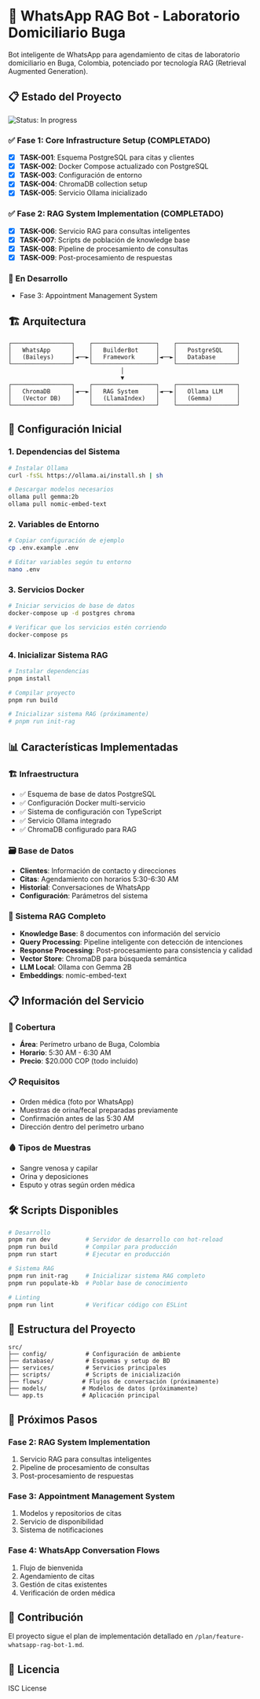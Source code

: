 # 🏥 WhatsApp RAG Bot - Laboratorio Domiciliario Buga

Bot inteligente de WhatsApp para agendamiento de citas de laboratorio domiciliario en Buga, Colombia, potenciado por tecnología RAG (Retrieval Augmented Generation).

## 📋 Estado del Proyecto

![Status: In progress](https://img.shields.io/badge/status-In%20progress-yellow)

### ✅ Fase 1: Core Infrastructure Setup (COMPLETADO)
- [x] **TASK-001**: Esquema PostgreSQL para citas y clientes
- [x] **TASK-002**: Docker Compose actualizado con PostgreSQL
- [x] **TASK-003**: Configuración de entorno
- [x] **TASK-004**: ChromaDB collection setup
- [x] **TASK-005**: Servicio Ollama inicializado

### ✅ Fase 2: RAG System Implementation (COMPLETADO)
- [x] **TASK-006**: Servicio RAG para consultas inteligentes
- [x] **TASK-007**: Scripts de población de knowledge base
- [x] **TASK-008**: Pipeline de procesamiento de consultas
- [x] **TASK-009**: Post-procesamiento de respuestas

### 🔄 En Desarrollo
- Fase 3: Appointment Management System

## 🏗️ Arquitectura

```
┌─────────────────┐    ┌──────────────────┐    ┌─────────────────┐
│   WhatsApp      │    │   BuilderBot     │    │   PostgreSQL    │
│   (Baileys)     │◄──►│   Framework      │◄──►│   Database      │
└─────────────────┘    └──────────────────┘    └─────────────────┘
                                │
                                ▼
┌─────────────────┐    ┌──────────────────┐    ┌─────────────────┐
│   ChromaDB      │◄──►│   RAG System     │◄──►│   Ollama LLM    │
│   (Vector DB)   │    │   (LlamaIndex)   │    │   (Gemma)       │
└─────────────────┘    └──────────────────┘    └─────────────────┘
```

## 🚀 Configuración Inicial

### 1. Dependencias del Sistema

```bash
# Instalar Ollama
curl -fsSL https://ollama.ai/install.sh | sh

# Descargar modelos necesarios
ollama pull gemma:2b
ollama pull nomic-embed-text
```

### 2. Variables de Entorno

```bash
# Copiar configuración de ejemplo
cp .env.example .env

# Editar variables según tu entorno
nano .env
```

### 3. Servicios Docker

```bash
# Iniciar servicios de base de datos
docker-compose up -d postgres chroma

# Verificar que los servicios estén corriendo
docker-compose ps
```

### 4. Inicializar Sistema RAG

```bash
# Instalar dependencias
pnpm install

# Compilar proyecto
pnpm run build

# Inicializar sistema RAG (próximamente)
# pnpm run init-rag
```

## 📊 Características Implementadas

### 🏗️ Infraestructura
- ✅ Esquema de base de datos PostgreSQL
- ✅ Configuración Docker multi-servicio
- ✅ Sistema de configuración con TypeScript
- ✅ Servicio Ollama integrado
- ✅ ChromaDB configurado para RAG

### 🗃️ Base de Datos
- **Clientes**: Información de contacto y direcciones
- **Citas**: Agendamiento con horarios 5:30-6:30 AM
- **Historial**: Conversaciones de WhatsApp
- **Configuración**: Parámetros del sistema

### 🤖 Sistema RAG Completo
- **Knowledge Base**: 8 documentos con información del servicio
- **Query Processing**: Pipeline inteligente con detección de intenciones
- **Response Processing**: Post-procesamiento para consistencia y calidad
- **Vector Store**: ChromaDB para búsqueda semántica
- **LLM Local**: Ollama con Gemma 2B
- **Embeddings**: nomic-embed-text

## 📋 Información del Servicio

### 📍 Cobertura
- **Área**: Perímetro urbano de Buga, Colombia
- **Horario**: 5:30 AM - 6:30 AM
- **Precio**: $20.000 COP (todo incluido)

### 📋 Requisitos
- Orden médica (foto por WhatsApp)
- Muestras de orina/fecal preparadas previamente
- Confirmación antes de las 5:30 AM
- Dirección dentro del perímetro urbano

### 🩸 Tipos de Muestras
- Sangre venosa y capilar
- Orina y deposiciones
- Esputo y otras según orden médica

## 🛠️ Scripts Disponibles

```bash
# Desarrollo
pnpm run dev          # Servidor de desarrollo con hot-reload
pnpm run build        # Compilar para producción
pnpm run start        # Ejecutar en producción

# Sistema RAG
pnpm run init-rag     # Inicializar sistema RAG completo
pnpm run populate-kb  # Poblar base de conocimiento

# Linting
pnpm run lint         # Verificar código con ESLint
```

## 📂 Estructura del Proyecto

```
src/
├── config/           # Configuración de ambiente
├── database/         # Esquemas y setup de BD
├── services/         # Servicios principales
├── scripts/          # Scripts de inicialización
├── flows/           # Flujos de conversación (próximamente)
├── models/          # Modelos de datos (próximamente)
└── app.ts           # Aplicación principal
```

## 🔄 Próximos Pasos

### Fase 2: RAG System Implementation
1. Servicio RAG para consultas inteligentes
2. Pipeline de procesamiento de consultas
3. Post-procesamiento de respuestas

### Fase 3: Appointment Management System
1. Modelos y repositorios de citas
2. Servicio de disponibilidad
3. Sistema de notificaciones

### Fase 4: WhatsApp Conversation Flows
1. Flujo de bienvenida
2. Agendamiento de citas
3. Gestión de citas existentes
4. Verificación de orden médica

## 🤝 Contribución

El proyecto sigue el plan de implementación detallado en `/plan/feature-whatsapp-rag-bot-1.md`.

## 📄 Licencia

ISC License
